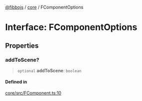 [@fibbojs](/api/index) / [core](/api/core) / FComponentOptions

# Interface: FComponentOptions

## Properties

### addToScene?

> `optional` **addToScene**: `boolean`

#### Defined in

[core/src/FComponent.ts:10](https://github.com/fibbojs/fibbo/blob/ab9e99b1ad4aed8e9a4d4f1553a9997678261528/packages/core/src/FComponent.ts#L10)
